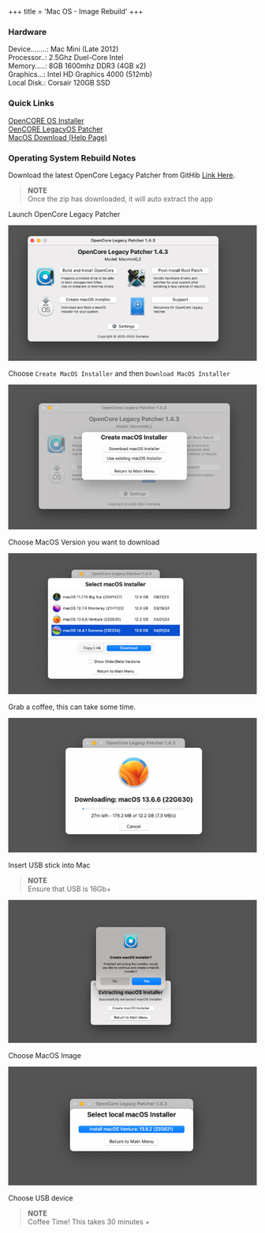 +++
title = 'Mac OS - Image Rebuild'
+++

### Hardware
Device........: Mac Mini (Late 2012) \
Processor..: 2.5Ghz Duel-Core Intel \
Memory.....: 8GB 1600mhz DDR3 (4GB x2) \
Graphics...: Intel HD Graphics 4000 (512mb) \
Local Disk.: Corsair 120GB SSD

### Quick Links
[OpenCORE OS Installer](https://dortania.github.io/OpenCore-Install-Guide/prerequisites.html) \
[OenCORE LegacyOS Patcher](https://dortania.github.io/OpenCore-Legacy-Patcher) \
[MacOS Download (Help Page)](https://support.apple.com/en-us/102662)

### Operating System Rebuild Notes

Download the latest OpenCore Legacy Patcher from GitHib [Link Here](https://github.com/dortania/OpenCore-Legacy-Patcher/releases).

> **NOTE** \
> Once the zip has downloaded, it will auto extract the app

Launch OpenCore Legacy Patcher

![alt text](opencore-image1.png)

Choose `Create MacOS Installer` and then `Download MacOS Installer`

![alt text](opencore-image2.png)

Choose MacOS Version you want to download

![alt text](opencore-image3.png)

Grab a coffee, this can take some time.

![alt text](opencore-image4.png)

Insert USB stick into Mac

> **NOTE** \
> Ensure that USB is 16Gb+

![alt text](opencore-image5.png)

Choose MacOS Image

![alt text](opencore-image6.png)

Choose USB device

> **NOTE** \
> Coffee Time! This takes 30 minutes +